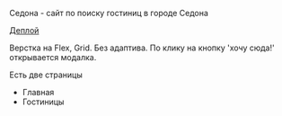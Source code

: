 Седона - сайт по поиску гостиниц в городе Седона

[Деплой](https://life-invader.github.io/layout-sedona/index.html)

Верстка на Flex, Grid. Без адаптива.
По клику на кнопку 'хочу сюда!' открывается модалка.

Есть две страницы
- Главная
- Гостиницы
